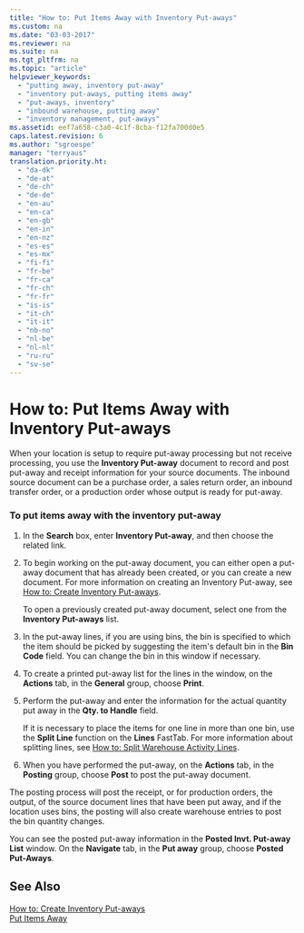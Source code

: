 ```yaml
---
title: "How to: Put Items Away with Inventory Put-aways"
ms.custom: na
ms.date: "03-03-2017"
ms.reviewer: na
ms.suite: na
ms.tgt_pltfrm: na
ms.topic: "article"
helpviewer_keywords: 
  - "putting away, inventory put-away"
  - "inventory put-aways, putting items away"
  - "put-aways, inventory"
  - "inbound warehouse, putting away"
  - "inventory management, put-aways"
ms.assetid: eef7a658-c3a0-4c1f-8cba-f12fa700d0e5
caps.latest.revision: 6
ms.author: "sgroespe"
manager: "terryaus"
translation.priority.ht: 
  - "da-dk"
  - "de-at"
  - "de-ch"
  - "de-de"
  - "en-au"
  - "en-ca"
  - "en-gb"
  - "en-in"
  - "en-nz"
  - "es-es"
  - "es-mx"
  - "fi-fi"
  - "fr-be"
  - "fr-ca"
  - "fr-ch"
  - "fr-fr"
  - "is-is"
  - "it-ch"
  - "it-it"
  - "nb-no"
  - "nl-be"
  - "nl-nl"
  - "ru-ru"
  - "sv-se"
---
```

# How to: Put Items Away with Inventory Put-aways
When your location is setup to require put\-away processing but not receive processing, you use the **Inventory Put\-away** document to record and post put\-away and receipt information for your source documents. The inbound source document can be a purchase order, a sales return order, an inbound transfer order, or a production order whose output is ready for put\-away.  
  
### To put items away with the inventory put\-away  
  
1.  In the **Search** box, enter **Inventory Put\-away**, and then choose the related link.  
  
2.  To begin working on the put\-away document, you can either open a put\-away document that has already been created, or you can create a new document. For more information on creating an Inventory Put\-away, see [How to: Create Inventory Put\-aways](../DesignAndEngineering/how-to-create-inventory-put-aways.md).  
  
     To open a previously created put\-away document, select one from the **Inventory Put\-aways** list.  
  
3.  In the put\-away lines, if you are using bins, the bin is specified to which the item should be picked by suggesting the item's default bin in the **Bin Code** field. You can change the bin in this window if necessary.  
  
4.  To create a printed put\-away list for the lines in the window, on the **Actions** tab, in the **General** group, choose **Print**.  
  
5.  Perform the put\-away and enter the information for the actual quantity put away in the **Qty. to Handle** field.  
  
     If it is necessary to place the items for one line in more than one bin, use the **Split Line** function on the **Lines** FastTab. For more information about splitting lines, see [How to: Split Warehouse Activity Lines](../WarehouseActivities/how-to-split-warehouse-activity-lines.md).  
  
6.  When you have performed the put\-away, on the **Actions** tab, in the **Posting** group, choose **Post** to post the put\-away document.  
  
 The posting process will post the receipt, or for production orders, the output, of the source document lines that have been put away, and if the location uses bins, the posting will also create warehouse entries to post the bin quantity changes.  
  
 You can see the posted put\-away information in the **Posted Invt. Put\-away List** window. On the **Navigate** tab, in the **Put away** group, choose **Posted Put\-Aways**.  
  
## See Also  
 [How to: Create Inventory Put\-aways](../DesignAndEngineering/how-to-create-inventory-put-aways.md)   
 [Put Items Away](../WarehouseActivities/put-items-away.md)